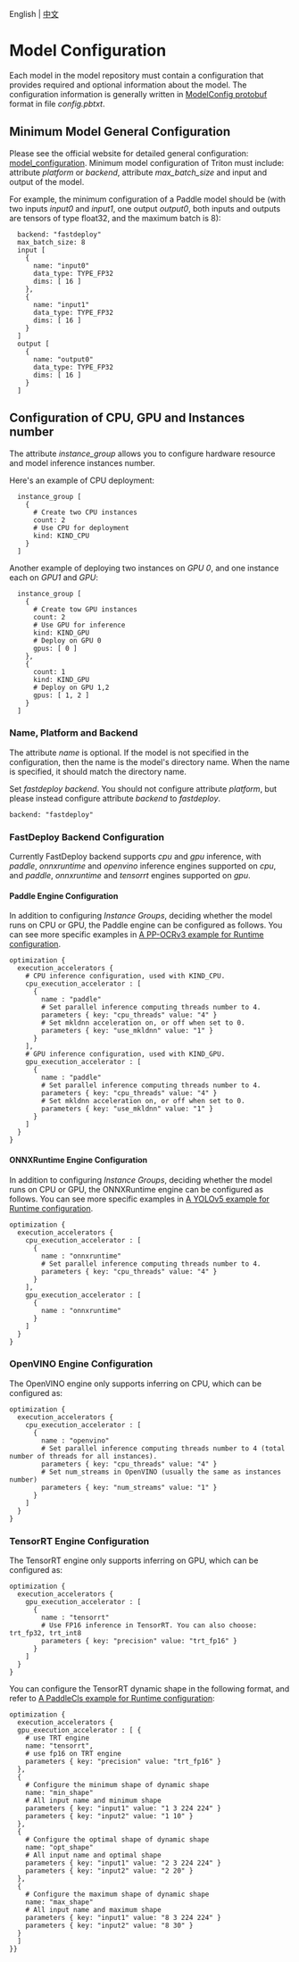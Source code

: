 English | [中文](../zh_CN/model_configuration.md)
# Model Configuration
Each model in the model repository must contain a configuration that provides required and optional information about the model. The configuration information is generally written in [ModelConfig protobuf](https://github.com/triton-inference-server/common/blob/main/protobuf/model_config.proto) format in file *config.pbtxt*.

## Minimum Model General Configuration
Please see the official website for detailed general configuration: [model_configuration](https://github.com/triton-inference-server/server/blob/main/docs/user_guide/model_configuration.md). Minimum model configuration of Triton must include: attribute *platform* or *backend*, attribute *max_batch_size* and input and output of the model.

For example, the minimum configuration of a Paddle model should be (with two inputs *input0* and *input1*, one output *output0*, both inputs and outputs are tensors of type float32, and the maximum batch is 8):


```
  backend: "fastdeploy"
  max_batch_size: 8
  input [
    {
      name: "input0"
      data_type: TYPE_FP32
      dims: [ 16 ]
    },
    {
      name: "input1"
      data_type: TYPE_FP32
      dims: [ 16 ]
    }
  ]
  output [
    {
      name: "output0"
      data_type: TYPE_FP32
      dims: [ 16 ]
    }
  ]
```

## Configuration of CPU, GPU and Instances number

The attribute *instance_group* allows you to configure hardware resource and model inference instances number.

Here's an example of CPU deployment:
```
  instance_group [
    {
      # Create two CPU instances
      count: 2
      # Use CPU for deployment 
      kind: KIND_CPU
    }
  ]
```
Another example of deploying two instances on *GPU 0*, and one instance each on *GPU1* and *GPU*:

```
  instance_group [
    {
      # Create tow GPU instances
      count: 2
      # Use GPU for inference
      kind: KIND_GPU
      # Deploy on GPU 0
      gpus: [ 0 ]
    },
    {
      count: 1
      kind: KIND_GPU
      # Deploy on GPU 1,2
      gpus: [ 1, 2 ]
    }
  ]
```

### Name, Platform and Backend
The attribute *name* is optional. If the model is not specified in the configuration,  then the name is the model's directory name. When the name is specified, it should match the directory name.

Set *fastdeploy backend*. You should not configure attribute *platform*, but please instead configure attribute *backend* to *fastdeploy*.

```
backend: "fastdeploy"
```

### FastDeploy Backend Configuration

Currently FastDeploy backend supports *cpu* and *gpu* inference, with *paddle*, *onnxruntime* and *openvino* inference engines supported on *cpu*, and *paddle*, *onnxruntime* and *tensorrt* engines supported on *gpu*.


#### Paddle Engine Configuration
In addition to configuring *Instance Groups*, deciding whether the model runs on CPU or GPU, the Paddle engine can be configured as follows. You can see more specific examples in [A PP-OCRv3 example for Runtime configuration](../../../examples/vision/ocr/PP-OCRv3/serving/models/cls_runtime/config.pbtxt).

```
optimization {
  execution_accelerators {
    # CPU inference configuration, used with KIND_CPU.
    cpu_execution_accelerator : [
      {
        name : "paddle"
        # Set parallel inference computing threads number to 4.
        parameters { key: "cpu_threads" value: "4" }
        # Set mkldnn acceleration on, or off when set to 0.
        parameters { key: "use_mkldnn" value: "1" }
      }
    ],
    # GPU inference configuration, used with KIND_GPU.
    gpu_execution_accelerator : [
      {
        name : "paddle"
        # Set parallel inference computing threads number to 4.
        parameters { key: "cpu_threads" value: "4" }
        # Set mkldnn acceleration on, or off when set to 0.
        parameters { key: "use_mkldnn" value: "1" }
      }
    ]
  }
}
```

#### ONNXRuntime Engine Configuration
In addition to configuring *Instance Groups*, deciding whether the model runs on CPU or GPU, the ONNXRuntime engine can be configured as follows. You can see more specific examples in [A YOLOv5 example for Runtime configuration](../../../examples/vision/detection/yolov5/serving/models/runtime/config.pbtxt).

```
optimization {
  execution_accelerators {
    cpu_execution_accelerator : [
      {
        name : "onnxruntime"
        # Set parallel inference computing threads number to 4.
        parameters { key: "cpu_threads" value: "4" }
      }
    ],
    gpu_execution_accelerator : [
      {
        name : "onnxruntime"
      }
    ]
  }
}
```

### OpenVINO Engine Configuration
The OpenVINO engine only supports inferring on CPU, which can be configured as:

```
optimization {
  execution_accelerators {
    cpu_execution_accelerator : [
      {
        name : "openvino"
        # Set parallel inference computing threads number to 4 (total number of threads for all instances).
        parameters { key: "cpu_threads" value: "4" }
        # Set num_streams in OpenVINO (usually the same as instances number)
        parameters { key: "num_streams" value: "1" }
      }
    ]
  }
}
```

### TensorRT Engine Configuration
The TensorRT engine only supports inferring on GPU, which can be configured as:

```
optimization {
  execution_accelerators {
    gpu_execution_accelerator : [
      {
        name : "tensorrt"
        # Use FP16 inference in TensorRT. You can also choose: trt_fp32, trt_int8
        parameters { key: "precision" value: "trt_fp16" }
      }
    ]
  }
}
```

You can configure the TensorRT dynamic shape in the following format, and refer to [A PaddleCls example for Runtime configuration](../../../examples/vision/classification/paddleclas/serving/models/runtime/config.pbtxt):
```
optimization {
  execution_accelerators {
  gpu_execution_accelerator : [ {
    # use TRT engine
    name: "tensorrt",
    # use fp16 on TRT engine
    parameters { key: "precision" value: "trt_fp16" }
  },
  {
    # Configure the minimum shape of dynamic shape
    name: "min_shape"
    # All input name and minimum shape
    parameters { key: "input1" value: "1 3 224 224" }
    parameters { key: "input2" value: "1 10" }
  },
  {
    # Configure the optimal shape of dynamic shape
    name: "opt_shape"
    # All input name and optimal shape
    parameters { key: "input1" value: "2 3 224 224" }
    parameters { key: "input2" value: "2 20" }
  },
  {
    # Configure the maximum shape of dynamic shape
    name: "max_shape"
    # All input name and maximum shape
    parameters { key: "input1" value: "8 3 224 224" }
    parameters { key: "input2" value: "8 30" }
  }
  ]
}}
```